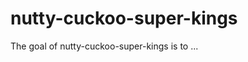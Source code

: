 
# nutty-cuckoo-super-kings

<!-- badges: start -->
<!-- badges: end -->

The goal of nutty-cuckoo-super-kings is to ...

